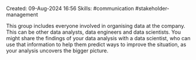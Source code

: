 Created: 09-Aug-2024 16:56
Skills: #communication #stakeholder-management

This group includes everyone involved in organising data at the company. This can be other data analysts, data engineers and data scientists. You might share the findings of your data analysis with a data scientist, who can use that information to help them predict ways to improve the situation, as your analysis uncovers the bigger picture.